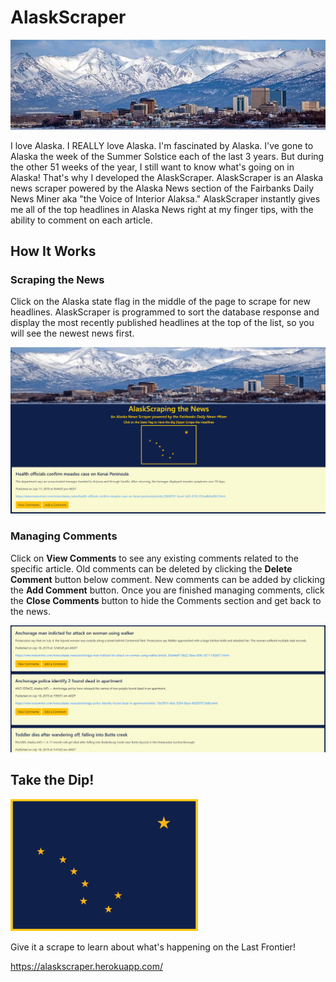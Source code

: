 # AlaskScraper
![](public/images/anchorage.jpg)


I love Alaska.  I REALLY love Alaska.  I'm fascinated by Alaska.  I've gone to Alaska the week of the Summer Solstice each of the last 3 years.  But during the other 51 weeks of the year, I still want to know what's going on in Alaska!  That's why I developed the AlaskScraper.  AlaskScraper is an Alaska news scraper powered by the Alaska News section of the Fairbanks Daily News Miner aka "the Voice of Interior Alaksa."  AlaskScraper instantly gives me all of the top headlines in Alaska News right at my finger tips, with the ability to comment on each article.

## How It Works

### Scraping the News

Click on the Alaska state flag in the middle of the page to scrape for new headlines.  AlaskScraper is programmed to sort the database response and display the most recently published headlines at the top of the list, so you will see the newest news first.

![](public/images/Scrape.gif)

### Managing Comments

Click on **View Comments** to see any existing comments related to the specific article.  Old comments can be deleted by clicking the **Delete Comment** button below comment.  New comments can be added by clicking the **Add Comment** button.  Once you are finished managing comments, click the **Close Comments** button to hide the Comments section and get back to the news.

![](public/images/Manage.gif)

## Take the Dip!

![](public/images/flag.png)

Give it a scrape to learn about what's happening on the Last Frontier!

https://alaskscraper.herokuapp.com/
